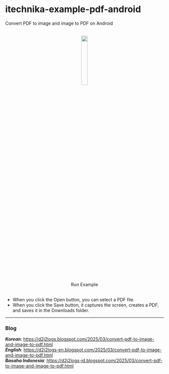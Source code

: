 # itechnika-example-pdf-android
Convert PDF to image and image to PDF on Android
  
<div align="center">
  <br/>
  <img src="https://github.com/user-attachments/assets/149300b6-6fe2-4d53-8699-e6e3de1ac1d7" width="20%"><br/>
  Run Example<br/><br/>
</div>

+ When you click the Open button, you can select a PDF file.  
+ When you click the Save button, it captures the screen, creates a PDF, and saves it in the Downloads folder.  

***

### Blog  
***Korean***: https://d2j2logs.blogspot.com/2025/03/convert-pdf-to-image-and-image-to-pdf.html  
***English***: https://d2j2logs-en.blogspot.com/2025/03/convert-pdf-to-image-and-image-to-pdf.html  
***Basaha Indonesia***: https://d2j2logs-id.blogspot.com/2025/03/convert-pdf-to-image-and-image-to-pdf.html  
